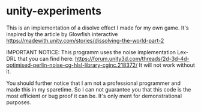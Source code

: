 # unity-experiments
This is an implementation of a disolve effect I made for my own game. It's inspired by the article by Glowfish interactive https://madewith.unity.com/stories/dissolving-the-world-part-2

IMPORTANT NOTICE:
This programm uses the noise implementation Lex-DRL that you can find here: https://forum.unity3d.com/threads/2d-3d-4d-optimised-perlin-noise-cg-hlsl-library-cginc.218372/ It will not work without it.

You should further notice that I am not a professional programmer and made this in my sparetime. So I can not guarantee you that this code is the most efficient or bug proof it can be. It's only ment for demonstrational purposes.
